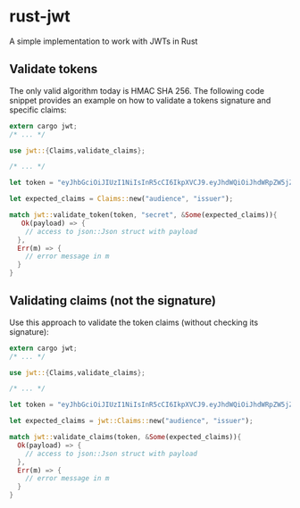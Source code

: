 rust-jwt
========

A simple implementation to work with JWTs in Rust

## Validate tokens
The only valid algorithm today is HMAC SHA 256. The following code snippet provides an example on how to validate a tokens signature and specific claims:
```rust
extern cargo jwt;
/* ... */

use jwt::{Claims,validate_claims};

/* ... */

let token = "eyJhbGciOiJIUzI1NiIsInR5cCI6IkpXVCJ9.eyJhdWQiOiJhdWRpZW5jZSIsImlzcyI6Imlzc3VlciIsImV4cCI6OTQxMjkxMjE3MH0.CY-7e30citzNlDK3y3SP2ElZovyp6gID3rKpXozHo3M";

let expected_claims = Claims::new("audience", "issuer");

match jwt::validate_token(token, "secret", &Some(expected_claims)){
   Ok(payload) => {
    // access to json::Json struct with payload
  },
  Err(m) => {
    // error message in m
  }
}
```

## Validating claims (not the signature)

Use this approach to validate the token claims (without checking its signature):
```rust
extern cargo jwt;
/* ... */

use jwt::{Claims,validate_claims};

/* ... */

let token = "eyJhbGciOiJIUzI1NiIsInR5cCI6IkpXVCJ9.eyJhdWQiOiJhdWRpZW5jZSIsImlzcyI6Imlzc3VlciIsImV4cCI6OTQxMjkxMjE3MH0.CY-7e30citzNlDK3y3SP2ElZovyp6gID3rKpXozHo3M";

let expected_claims = jwt::Claims::new("audience", "issuer");

match jwt::validate_claims(token, &Some(expected_claims)){
  Ok(payload) => {
    // access to json::Json struct with payload
  },
  Err(m) => {
    // error message in m
  }
}
```
